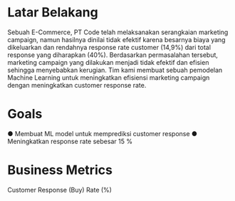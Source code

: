 # Latar Belakang
Sebuah E-Commerce, PT Code telah melaksanakan serangkaian marketing campaign, namun hasilnya dinilai tidak efektif karena besarnya biaya yang dikeluarkan dan rendahnya response rate customer (14,9%) dari total response yang diharapkan (40%). Berdasarkan permasalahan tersebut, marketing campaign yang dilakukan menjadi tidak efektif dan efisien sehingga menyebabkan kerugian. Tim kami membuat sebuah pemodelan Machine Learning untuk meningkatkan efisiensi marketing campaign dengan meningkatkan customer response rate.


# Goals
● Membuat ML model untuk memprediksi customer response </n>
● Meningkatkan response rate sebesar 15 %

# Business Metrics
Customer Response (Buy) Rate (%)

